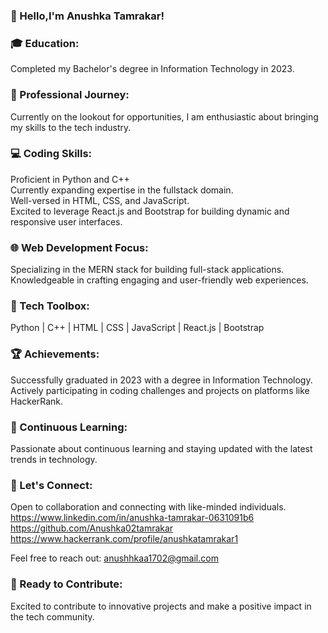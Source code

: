 

<!--
**Anushka02tamrakar/Anushka02tamrakar** is a ✨ _special_ ✨ repository because its `README.md` (this file) appears on your GitHub profile.

Here are some ideas to get you started:

- 🔭 I’m currently working on ...
- 🌱 I’m currently learning ...
- 👯 I’m looking to collaborate on ...
- 🤔 I’m looking for help with ...
- 💬 Ask me about ...
- 📫 How to reach me: ...
- 😄 Pronouns: ...
- ⚡ Fun fact: ...
-->
### 👋 Hello,I'm Anushka Tamrakar!

### 🎓 Education: 
Completed my Bachelor's degree in Information Technology in 2023.

### 🚀 Professional Journey: 
Currently on the lookout for opportunities, I am enthusiastic about bringing my skills to the tech industry.

### 💻 Coding Skills:

Proficient in Python and C++  
Currently expanding expertise in the fullstack domain.  
Well-versed in HTML, CSS, and JavaScript.  
Excited to leverage React.js and Bootstrap for building dynamic and responsive user interfaces.

### 🌐 Web Development Focus:

Specializing in the MERN stack for building full-stack applications.  
Knowledgeable in crafting engaging and user-friendly web experiences. 
### 🔧 Tech Toolbox:

Python | C++ | HTML | CSS | JavaScript | React.js | Bootstrap
### 🏆 Achievements:

Successfully graduated in 2023 with a degree in Information Technology.  
Actively participating in coding challenges and projects on platforms like HackerRank.  
### 🌱 Continuous Learning:

Passionate about continuous learning and staying updated with the latest trends in technology.
### 🤝 Let's Connect:

Open to collaboration and connecting with like-minded individuals.  
 https://www.linkedin.com/in/anushka-tamrakar-0631091b6    
 https://github.com/Anushka02tamrakar  
 https://www.hackerrank.com/profile/anushkatamrakar1


Feel free to reach out: anushhkaa1702@gmail.com
### 🚀 Ready to Contribute: 
Excited to contribute to innovative projects and make a positive impact in the tech community.
